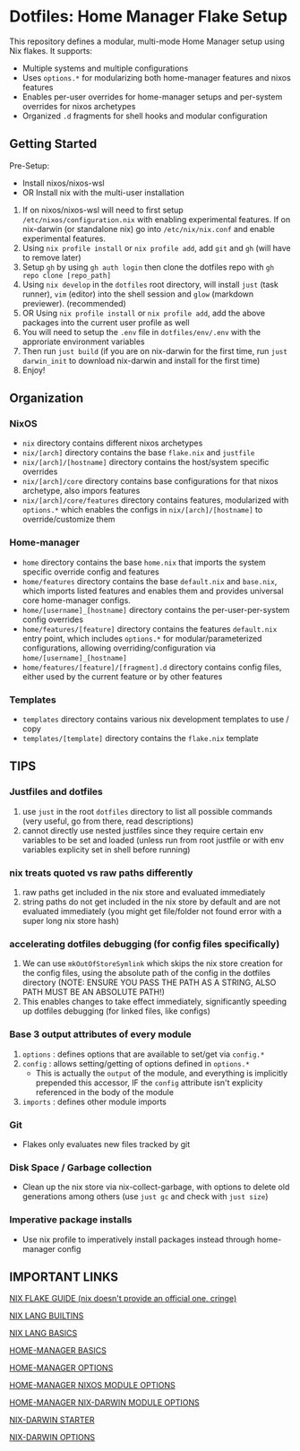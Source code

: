 # Dotfiles: Home Manager Flake Setup

This repository defines a modular, multi-mode Home Manager setup using Nix flakes.
It supports:
- Multiple systems and multiple configurations
- Uses `options.*` for modularizing both home-manager features and nixos features
- Enables per-user overrides for home-manager setups and per-system overrides for nixos archetypes
- Organized `.d` fragments for shell hooks and modular configuration

## Getting Started

Pre-Setup:
- Install nixos/nixos-wsl
- OR Install nix with the multi-user installation

1. If on nixos/nixos-wsl will need to first setup `/etc/nixos/configuration.nix` with enabling experimental features. If on nix-darwin (or standalone nix) go into `/etc/nix/nix.conf` and enable experimental features.
2. Using `nix profile install` or `nix profile add`, add `git` and `gh` (will have to remove later)
3. Setup `gh` by using `gh auth login` then clone the dotfiles repo with `gh repo clone [repo_path]`
4. Using `nix develop` in the `dotfiles` root directory, will install `just` (task runner), `vim` (editor) into the shell session and `glow` (markdown previewer). (recommended)
5. OR Using `nix profile install` or `nix profile add`, add the above packages into the current user profile as well
6. You will need to setup the `.env` file in `dotfiles/env/.env` with the approriate environment variables
7. Then run `just build` (if you are on nix-darwin for the first time, run `just darwin_init` to download nix-darwin and install for the first time)
8. Enjoy!

## Organization

### NixOS
- `nix` directory contains different nixos archetypes
- `nix/[arch]` directory contains the base `flake.nix` and `justfile`
- `nix/[arch]/[hostname]` directory contains the host/system specific overrides
- `nix/[arch]/core` directory contains base configurations for that nixos archetype, also impors features
- `nix/[arch]/core/features` directory contains features, modularized with `options.*` which enables the configs in `nix/[arch]/[hostname]` to override/customize them

### Home-manager
- `home` directory contains the base `home.nix` that imports the system specific override config and features
- `home/features` directory contains the base `default.nix` and `base.nix`, which imports listed features and enables them and provides universal core home-manager configs.
- `home/[username]_[hostname]` directory contains the per-user-per-system config overrides
- `home/features/[feature]` directory contains the features `default.nix` entry point, which includes `options.*` for modular/parameterized configurations, allowing overriding/configuration via `home/[username]_[hostname]`
- `home/features/[feature]/[fragment].d` directory contains config files, either used by the current feature or by other features

### Templates
- `templates` directory contains various nix development templates to use / copy
- `templates/[template]` directory contains the `flake.nix` template

## TIPS

### Justfiles and dotfiles
1. use `just` in the root `dotfiles` directory to list all possible commands (very useful, go from there, read descriptions)
2. cannot directly use nested justfiles since they require certain env variables to be set and loaded (unless run from root justfile or with env variables explicity set in shell before running)

### nix treats quoted vs raw paths differently
1. raw paths get included in the nix store and evaluated immediately
2. string paths do not get included in the nix store by default and are not evaluated immediately (you might get file/folder not found error with a super long nix store hash)

### accelerating dotfiles debugging (for config files specifically)
1. We can use `mkOutOfStoreSymlink` which skips the nix store creation for the config files, using the absolute path of the config in the dotfiles directory (NOTE: ENSURE YOU PASS THE PATH AS A STRING, ALSO PATH MUST BE AN ABSOLUTE PATH!)
2. This enables changes to take effect immediately, significantly speeding up dotfiles debugging (for linked files, like configs)

### Base 3 output attributes of every module
1. `options` : defines options that are available to set/get via `config.*`
2. `config` : allows setting/getting of options defined in `options.*`
    - This is actually the `output` of the module, and everything is implicitly prepended this accessor, IF the `config` attribute isn't explicity referenced in the body of the module
3. `imports` : defines other module imports

### Git
- Flakes only evaluates new files tracked by git

### Disk Space / Garbage collection
- Clean up the nix store via nix-collect-garbage, with options to delete old generations among others (use `just gc` and check with `just size`)

### Imperative package installs
- Use nix profile to imperatively install packages instead through home-manager config

## IMPORTANT LINKS

[NIX FLAKE GUIDE (nix doesn't provide an official one, cringe)](https://nixos-and-flakes.thiscute.world)

[NIX LANG BUILTINS](https://nix.dev/manual/nix/2.25/language/builtins)

[NIX LANG BASICS](https://nix.dev/tutorials/nix-language)

[HOME-MANAGER BASICS](https://nix-community.github.io/home-manager/index.xhtml#sec-flakes-nix-darwin-module)

[HOME-MANAGER OPTIONS](https://nix-community.github.io/home-manager/options.xhtml)

[HOME-MANAGER NIXOS MODULE OPTIONS](https://nix-community.github.io/home-manager/nixos-options.xhtml)

[HOME-MANAGER NIX-DARWIN MODULE OPTIONS](https://nix-community.github.io/home-manager/nix-darwin-options.xhtml)

[NIX-DARWIN STARTER](https://github.com/nix-darwin/nix-darwin)

[NIX-DARWIN OPTIONS](https://nix-darwin.github.io/nix-darwin/manual/index.html)
